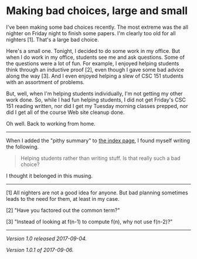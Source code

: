 Making bad choices, large and small
===================================

I've been making some bad choices recently.  The most extreme was the
all nighter on Friday night to finish some papers.  I'm clearly too old
for all nighters [1].  That's a large bad choice.

Here's a small one.  Tonight, I decided to do some work in my office.
But when I do work in my office, students see me and ask questions.
Some of the questions were a lot of fun.  For example, I enjoyed helping
students think through an inductive proof [2], even though I gave some
bad advice along the way [3].  And I even enjoyed helping a slew of CSC 151
students with an assortment of problems.

But, well, when I'm helping students individually, I'm not getting my
other work done.  So, while I had fun helping students, I did not get
Friday's CSC 151 reading written, nor did I get my Tuesday morning
classes prepped, nor did I get all of the course Web site cleanup done.

Oh well.  Back to working from home.

---

When I added the "pithy summary" to [the index page](index-overcommitment),
I found myself writing the following.

> Helping students rather than writing stuff.  Is that really such a
  bad choice?

I thought it belonged in this musing.

---

[1] All nighters are not a good idea for anyone.  But bad planning sometimes
leads to the need for them, at least in my case.

[2] "Have you factored out the common term?"

[3] "Instead of looking at f(n-1) to compute f(n), why not use f(n-2)?"

---

*Version 1.0 released 2017-09-04.*

*Version 1.0.1 of 2017-09-06.*
